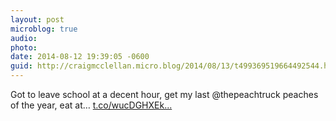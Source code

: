 ```yaml
---
layout: post
microblog: true
audio: 
photo: 
date: 2014-08-12 19:39:05 -0600
guid: http://craigmcclellan.micro.blog/2014/08/13/t499369519664492544.html
---
```

Got to leave school at a decent hour, get my last @thepeachtruck peaches of the year, eat at… [t.co/wucDGHXEk...](http://t.co/wucDGHXEkF)
